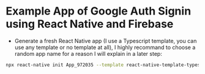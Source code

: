 # Example App of Google Auth Signin using React Native and Firebase

- Generate a fresh React Native app (I use a Typescript template, you can use any template or no template at all),
I highly recommand to choose a random app name for a reason I will explain in a later step:

```bash
npx react-native init App_972035 --template react-native-template-typescript
```
